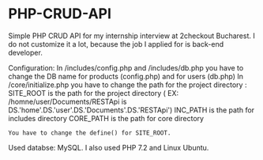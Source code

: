 # PHP-CRUD-API

Simple PHP CRUD API for my internship interview at 2checkout Bucharest. 
I do not customize it a lot, because the job I applied for is back-end developer.

Configuration:
	In /includes/config.php and /includes/db.php you have to change the DB name for  products (config.php) and for users (db.php)
	In /core/initialize.php you have to change the path for the project directory  :
		SITE_ROOT is the path for the project directory ( EX: /homne/user/Documents/RESTApi  is DS.'home'.DS.'user'.DS.'Documents'.DS.'RESTApi')
		INC_PATH is the path for includes directory
		CORE_PATH is the path for core directory

	You have to change the define() for SITE_ROOT.
Used databse: MySQL.
I also used PHP 7.2 and Linux Ubuntu.

